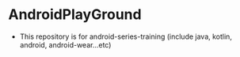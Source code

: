 # AndroidPlayGround
- This repository is for android-series-training (include java, kotlin, android, android-wear...etc)